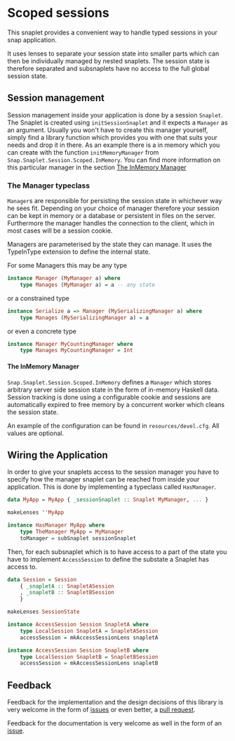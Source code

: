 # Scoped sessions

This snaplet provides a convenient way to handle typed sessions in your snap application.

It uses lenses to separate your session state into smaller parts which can then be individually managed by nested snaplets.
The session state is therefore separated and subsnaplets have no access to the full global session state.

## Session management

Session management inside your application is done by a session `Snaplet`. The Snaplet is created using `initSessionSnaplet` and it expects a `Manager` as an argument.
Usually you won't have to create this manager yourself, simply find a library function which provides you with one that suits your needs and drop it in there.
As an example there is a in memory which you can create with the function `initMemoryManager` from `Snap.Snaplet.Session.Scoped.InMemory`. You can find more information on this particular manager in the section [The InMemory Manager](#the-inmemory-manager)

### The Manager typeclass

`Manager`s are responsible for persisting the session state in whichever way he sees fit. Depending on your choice of manager therefore your session can be kept in memory or a database or persistent in files on the server.
Furthermore the manager handles the connection to the client, which in most cases will be a session cookie.

Managers are parameterised by the state they can manage. It uses the TypeInType extension to define the internal state.


For some Managers this may be any type

```Haskell
instance Manager (MyManager a) where
    type Manages (MyManager a) = a -- any state
```

or a constrained type

```Haskell
instance Serialize a => Manager (MySerializingManager a) where
    type Manages (MySerializingManager a) = a
```

or even a concrete type

```Haskell
instance Manager MyCountingManager where
    type Manages MyCountingManager = Int
```

#### The InMemory Manager

`Snap.Snaplet.Session.Scoped.InMemory` defines a `Manager` which stores arbitrary server side session state in the form of in-memory Haskell data. Session tracking is done using a configurable cookie and sessions are automatically expired to free memory by a concurrent worker which cleans the session state.

An example of the configuration can be found in `resources/devel.cfg`. All values are optional.


## Wiring the Application

In order to give your snaplets access to the session manager you have to specify how the manager snaplet can be reached from inside your application.
This is done by implementing a typeclass called `HasManager`.

```Haskell
data MyApp = MyApp { _sessionSnaplet :: Snaplet MyManager, ... }

makeLenses ''MyApp

instance HasManager MyApp where
    type TheManager MyApp = MyManager
    toManager = subSnaplet sessionSnaplet
```

Then, for each subsnaplet which is to have access to a part of the state you have to implement `AccessSession` to define the substate a Snaplet has access to.

```Haskell
data Session = Session
    { _snapletA :: SnapletASession
    , _snapletB :: SnapletBSession
    }

makeLenses SessionState

instance AccessSession Session SnapletA where
    type LocalSession SnapletA = SnapletASession
    accessSession = mkAccessSessionLens snapletA

instance AccessSession Session SnapletB where
    type LocalSession SnapletB = SnapletBSession
    accessSession = mkAccessSessionLens snapletB
```

## Feedback

Feedback for the implementation and the design decisions of this library is very welcome in the form of [issues](https://github.com/JustusAdam/snaplet-scoped-session/issues/new) or even better, a [pull request](https://github.com/JustusAdam/snaplet-scoped-session/compare).

Feedback for the documentation is very welcome as well in the form of an [issue](https://github.com/JustusAdam/snaplet-scoped-session/issues/new).
